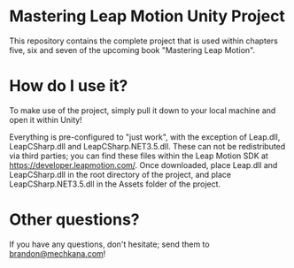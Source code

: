Mastering Leap Motion Unity Project
==================================
This repository contains the complete project that is used within chapters five, six and seven of the upcoming book "Mastering Leap Motion".

How do I use it?
=
To make use of the project, simply pull it down to your local machine and open it within Unity!

Everything is pre-configured to "just work", with the exception of Leap.dll, LeapCSharp.dll and LeapCSharp.NET3.5.dll. These can not be redistributed via third parties; you can find these files within the Leap Motion SDK at https://developer.leapmotion.com/.  Once downloaded, place Leap.dll and LeapCSharp.dll in the root directory of the project, and place LeapCSharp.NET3.5.dll in the Assets folder of the project.

Other questions?
=
If you have any questions, don't hesitate; send them to brandon@mechkana.com!
